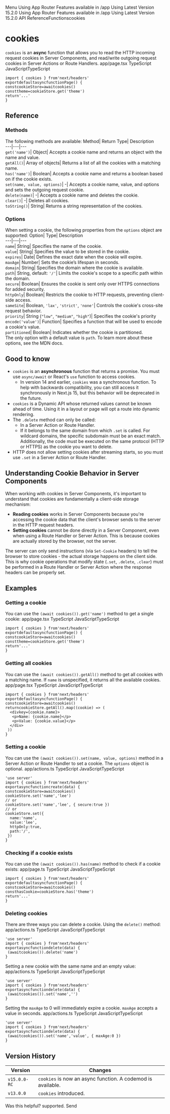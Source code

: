 Menu
Using App Router
Features available in /app
Using Latest Version
15.2.0
Using App Router
Features available in /app
Using Latest Version
15.2.0
API ReferenceFunctionscookies
# cookies
`cookies` is an **async** function that allows you to read the HTTP incoming request cookies in Server Components, and read/write outgoing request cookies in Server Actions or Route Handlers.
app/page.tsx
TypeScript
JavaScriptTypeScript
```
import { cookies } from'next/headers'
exportdefaultasyncfunctionPage() {
constcookieStore=awaitcookies()
consttheme=cookieStore.get('theme')
return'...'
}
```

## Reference
### Methods
The following methods are available:
Method| Return Type| Description  
---|---|---  
`get('name')`| Object| Accepts a cookie name and returns an object with the name and value.  
`getAll()`| Array of objects| Returns a list of all the cookies with a matching name.  
`has('name')`| Boolean| Accepts a cookie name and returns a boolean based on if the cookie exists.  
`set(name, value, options)`| -| Accepts a cookie name, value, and options and sets the outgoing request cookie.  
`delete(name)`| -| Accepts a cookie name and deletes the cookie.  
`clear()`| -| Deletes all cookies.  
`toString()`| String| Returns a string representation of the cookies.  
### Options
When setting a cookie, the following properties from the `options` object are supported:
Option| Type| Description  
---|---|---  
`name`| String| Specifies the name of the cookie.  
`value`| String| Specifies the value to be stored in the cookie.  
`expires`| Date| Defines the exact date when the cookie will expire.  
`maxAge`| Number| Sets the cookie’s lifespan in seconds.  
`domain`| String| Specifies the domain where the cookie is available.  
`path`| String, default: `'/'`| Limits the cookie's scope to a specific path within the domain.  
`secure`| Boolean| Ensures the cookie is sent only over HTTPS connections for added security.  
`httpOnly`| Boolean| Restricts the cookie to HTTP requests, preventing client-side access.  
`sameSite`| Boolean, `'lax'`, `'strict'`, `'none'`| Controls the cookie's cross-site request behavior.  
`priority`| String (`"low"`, `"medium"`, `"high"`)| Specifies the cookie's priority  
`encode('value')`| Function| Specifies a function that will be used to encode a cookie's value.  
`partitioned`| Boolean| Indicates whether the cookie is partitioned.  
The only option with a default value is `path`.
To learn more about these options, see the MDN docs.
## Good to know
  * `cookies` is an **asynchronous** function that returns a promise. You must use `async/await` or React's `use` function to access cookies. 
    * In version 14 and earlier, `cookies` was a synchronous function. To help with backwards compatibility, you can still access it synchronously in Next.js 15, but this behavior will be deprecated in the future.
  * `cookies` is a Dynamic API whose returned values cannot be known ahead of time. Using it in a layout or page will opt a route into dynamic rendering.
  * The `.delete` method can only be called: 
    * In a Server Action or Route Handler.
    * If it belongs to the same domain from which `.set` is called. For wildcard domains, the specific subdomain must be an exact match. Additionally, the code must be executed on the same protocol (HTTP or HTTPS) as the cookie you want to delete.
  * HTTP does not allow setting cookies after streaming starts, so you must use `.set` in a Server Action or Route Handler.


## Understanding Cookie Behavior in Server Components
When working with cookies in Server Components, it's important to understand that cookies are fundamentally a client-side storage mechanism:
  * **Reading cookies** works in Server Components because you're accessing the cookie data that the client's browser sends to the server in the HTTP request headers.
  * **Setting cookies** cannot be done directly in a Server Component, even when using a Route Handler or Server Action. This is because cookies are actually stored by the browser, not the server.


The server can only send instructions (via `Set-Cookie` headers) to tell the browser to store cookies - the actual storage happens on the client side. This is why cookie operations that modify state (`.set`, `.delete`, `.clear`) must be performed in a Route Handler or Server Action where the response headers can be properly set.
## Examples
### Getting a cookie
You can use the `(await cookies()).get('name')` method to get a single cookie:
app/page.tsx
TypeScript
JavaScriptTypeScript
```
import { cookies } from'next/headers'
exportdefaultasyncfunctionPage() {
constcookieStore=awaitcookies()
consttheme=cookieStore.get('theme')
return'...'
}
```

### Getting all cookies
You can use the `(await cookies()).getAll()` method to get all cookies with a matching name. If `name` is unspecified, it returns all the available cookies.
app/page.tsx
TypeScript
JavaScriptTypeScript
```
import { cookies } from'next/headers'
exportdefaultasyncfunctionPage() {
constcookieStore=awaitcookies()
returncookieStore.getAll().map((cookie) => (
  <divkey={cookie.name}>
   <p>Name: {cookie.name}</p>
   <p>Value: {cookie.value}</p>
  </div>
 ))
}
```

### Setting a cookie
You can use the `(await cookies()).set(name, value, options)` method in a Server Action or Route Handler to set a cookie. The `options` object is optional.
app/actions.ts
TypeScript
JavaScriptTypeScript
```
'use server'
import { cookies } from'next/headers'
exportasyncfunctioncreate(data) {
constcookieStore=awaitcookies()
cookieStore.set('name','lee')
// or
cookieStore.set('name','lee', { secure:true })
// or
cookieStore.set({
  name:'name',
  value:'lee',
  httpOnly:true,
  path:'/',
 })
}
```

### Checking if a cookie exists
You can use the `(await cookies()).has(name)` method to check if a cookie exists:
app/page.ts
TypeScript
JavaScriptTypeScript
```
import { cookies } from'next/headers'
exportdefaultasyncfunctionPage() {
constcookieStore=awaitcookies()
consthasCookie=cookieStore.has('theme')
return'...'
}
```

### Deleting cookies
There are three ways you can delete a cookie.
Using the `delete()` method:
app/actions.ts
TypeScript
JavaScriptTypeScript
```
'use server'
import { cookies } from'next/headers'
exportasyncfunctiondelete(data) {
 (awaitcookies()).delete('name')
}
```

Setting a new cookie with the same name and an empty value:
app/actions.ts
TypeScript
JavaScriptTypeScript
```
'use server'
import { cookies } from'next/headers'
exportasyncfunctiondelete(data) {
 (awaitcookies()).set('name','')
}
```

Setting the `maxAge` to 0 will immediately expire a cookie. `maxAge` accepts a value in seconds.
app/actions.ts
TypeScript
JavaScriptTypeScript
```
'use server'
import { cookies } from'next/headers'
exportasyncfunctiondelete(data) {
 (awaitcookies()).set('name','value', { maxAge:0 })
}
```

## Version History
Version| Changes  
---|---  
`v15.0.0-RC`| `cookies` is now an async function. A codemod is available.  
`v13.0.0`| `cookies` introduced.  
Was this helpful?
supported.
Send
